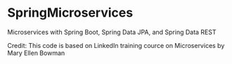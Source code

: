# SpringMicroservices
Microservices with Spring Boot, Spring Data JPA, and Spring Data REST

Credit: This code is based on LinkedIn training cource on Microservices by Mary Ellen Bowman
